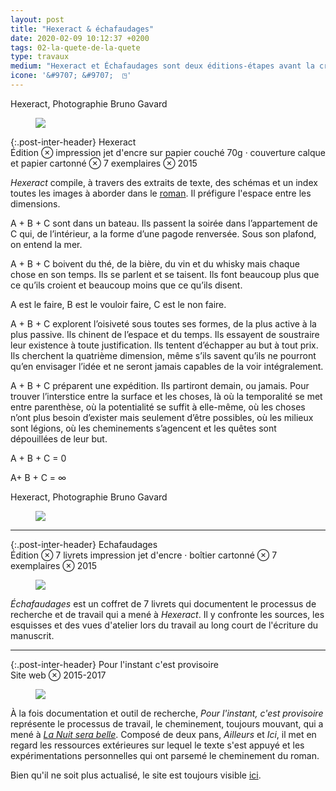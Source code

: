 ```yaml
---
layout: post
title: "Hexeract & échafaudages"
date: 2020-02-09 10:12:37 +0200
tags: 02-la-quete-de-la-quete
type: travaux
medium: "Hexeract et Échafaudages sont deux éditions-étapes avant la cristallisation du roman, Pour l'instant c'est provisoire regroupe ressources et expérimentations sur un site internet."
icone: '&#9707; &#9707;  ◳'
---
```

<figcaption>Hexeract, Photographie Bruno Gavard</figcaption>
<figure><img class="photopost" src="{{site.baseurl}}/imgs/hexeract01.gif" onmouseover="this.src='{{site.baseurl}}/imgs/hexeract01.jpg'" onmouseout="this.src='{{site.baseurl}}/imgs/hexeract01.gif'" /></figure>

{:.post-inter-header}
<span class="post-inter-title">Hexeract</span><br><span class="post-meta">Édition ⊗ impression jet d'encre sur papier couché 70g · couverture calque et papier cartonné ⊗ 7 exemplaires ⊗ 2015<span>

*Hexeract* compile, à travers des extraits de texte, des schémas et un index toutes les images à aborder dans le [roman](/lanuitserabelle/). Il préfigure l'espace entre les dimensions.

A + B + C sont dans un bateau. Ils passent la soirée dans l’appartement de C qui, de l’intérieur, a la forme d’une pagode renversée. Sous son plafond, on entend la mer.

A + B + C boivent du thé, de la bière, du vin et du whisky mais chaque chose en son temps. Ils se parlent et se taisent. Ils font beaucoup plus que ce qu’ils croient et beaucoup moins que ce qu’ils disent.

A est le faire, B est le vouloir faire, C est le non faire.

A + B + C explorent l’oisiveté sous toutes ses formes, de la plus active à la plus passive. Ils chinent de l’espace et du temps. Ils essayent de soustraire leur existence à toute justification. Ils tentent d’échapper au but à tout prix. Ils cherchent la quatrième dimension, même s’ils savent qu’ils ne pourront qu’en envisager l’idée et ne seront jamais capables de la voir intégralement.

A + B + C préparent une expédition. Ils partiront demain, ou jamais. Pour trouver l’interstice entre la surface et les choses, là où la temporalité se met entre parenthèse, où la potentialité se suffit à elle-même, où les choses n’ont plus besoin d’exister mais seulement d’être possibles, où les milieux sont légions, où les cheminements s’agencent et les quêtes sont dépouillées de leur but.

A + B + C = 0

A+ B + C = ∞

<figcaption>Hexeract, Photographie Bruno Gavard</figcaption>
<figure><img class="photopost" src="{{site.baseurl}}/imgs/hexeract03.gif" onmouseover="this.src='{{site.baseurl}}/imgs/hexeract03.jpg'" onmouseout="this.src='{{site.baseurl}}/imgs/hexeract03.gif'" /></figure>

---

{:.post-inter-header}
<span class="post-inter-title">Echafaudages</span><br>
<span class="post-meta">Édition ⊗ 7 livrets impression jet d'encre · boîtier cartonné ⊗ 7 exemplaires ⊗ 2015</span>

<figure><img class="photopost" src="{{site.baseurl}}/imgs/echafaudage01.gif" onmouseover="this.src='{{site.baseurl}}/imgs/echafaudage01.jpg'" onmouseout="this.src='{{site.baseurl}}/imgs/echafaudage01.gif'" /></figure>

*Échafaudages* est un coffret de 7 livrets qui documentent le processus de recherche et de travail qui a mené à *Hexeract*. Il y confronte les sources, les esquisses et des vues d'atelier lors du travail au long court de l'écriture du manuscrit.

---

{:.post-inter-header}
<span class="post-inter-title">Pour l'instant c'est provisoire</span><br>
<span class="post-meta">Site web ⊗ 2015-2017</span>

<figure><img class="photopost" src="{{site.baseurl}}/imgs/pourlinstant01.gif" onmouseover="this.src='{{site.baseurl}}/imgs/pourlinstant01.jpg'" onmouseout="this.src='{{site.baseurl}}/imgs/pourlinstant01.gif'" /></figure>

À la fois documentation et outil de recherche, *Pour l'instant, c'est provisoire* représente le processus de travail, le cheminement, toujours mouvant, qui a mené à [*La Nuit sera belle*](/lanuitserabelle/). Composé de deux pans, *Ailleurs* et *Ici*, il met en regard les ressources extérieures sur lequel le texte s'est appuyé et les expérimentations personnelles qui ont parsemé le cheminement du roman.

Bien qu'il ne soit plus actualisé, le site est toujours visible [ici](http://luciedesaubliaux.fr/echafaudage/).
